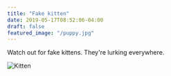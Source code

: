 ```yaml
---
title: "Fake kitten"
date: 2019-05-17T08:52:06-04:00
draft: false
featured_image: "/puppy.jpg"
---
```


Watch out for fake kittens.  They're lurking everywhere.

![Kitten](/puppy.jpg)